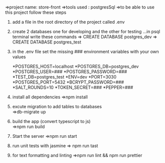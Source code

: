 =>project name: store-front
=>tools used : postgresSql 
=>to be able to use this project follow these steps
1) add a file in the root directory of the project called .env
2) create 2 databases one for developing and the other for testing ...in psql terminal write these commands
      =>  CREATE DATABASE postgres_dev
      =>  CREATE DATABASE postgres_test
3) in the .env file set the missing ### environment variables with your own values

      *POSTGRES_HOST=localhost
      *POSTGRES_DB=postgres_dev
      *POSTGRES_USER=###
      *POSTGRES_PASSWORD=###
      *TEST_DB=postgres_test
      *ENV=dev
      *PORT=3030
      *POSTGRES_PORT=5432
      *BCRYPT_PASSWORD=###
      *SALT_ROUNDS=10
      *TOKEN_SECRET=###
      *PEPPER=###

4) install all dependencies
   =>npm install 
5) excute migration to add tables to databases  
    =>db-migrate up 
6) build the app (convert typescript to js)    
    =>npm run build 
7) Start the server
    =>npm run start 
8) run unit tests with jasmine
    => npm run tast 
9) for text formatting and linting
    =>npm run lint && npm run prettier 